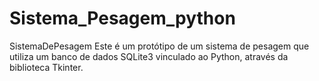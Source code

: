 # Sistema_Pesagem_python
SistemaDePesagem Este é um protótipo de um sistema de pesagem que utiliza um banco de dados SQLite3 vinculado ao Python, através da biblioteca Tkinter.
